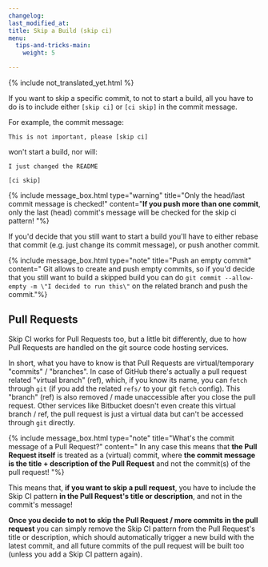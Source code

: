 ```yaml
---
changelog:
last_modified_at:
title: Skip a Build (skip ci)
menu:
  tips-and-tricks-main:
    weight: 5

---
```

{% include not_translated_yet.html %}

If you want to skip a specific commit, to not to start a build,
all you have to do is to include either `[skip ci]` or `[ci skip]`
in the commit message.

For example, the commit message:

    This is not important, please [skip ci]

won't start a build, nor will:

    I just changed the README
    
    [ci skip]

{% include message_box.html type="warning" title="Only the head/last commit message is checked!" content="**If you push more than one commit**, only the last (head) commit's message will be checked for the skip ci pattern! "%}

If you'd decide that you still want to start a build you'll have to
either rebase that commit (e.g. just change its commit message), or push another commit.

{% include message_box.html type="note" title="Push an empty commit" content=" Git allows to create and push empty commits, so if you'd decide that you still want to build a skipped build you can do `git commit --allow-empty -m \"I decided to run this\"` on the related branch and push the commit."%}

## Pull Requests

Skip CI works for Pull Requests too, but a little bit differently, due to how Pull Requests are
handled on the git source code hosting services.

In short, what you have to know is that Pull Requests are virtual/temporary "commits" / "branches".
In case of GitHub there's actually a pull request related "virtual branch" (ref), which, if you know
its name, you can `fetch` through `git` (if you add the related `refs/` to your git `fetch` config).
This "branch" (ref) is also removed / made unaccessible after you close the pull request.
Other services like Bitbucket doesn't even create this virtual branch / ref, the pull request is just
a virtual data but can't be accessed through `git` directly.

{% include message_box.html type="note" title="What's the commit message of a Pull Request?" content="
In any case this means that **the Pull Request itself** is treated as a (virtual) commit, where **the commit message is the title + description of the Pull Request** and not the commit(s) of the pull request!
"%}

This means that, **if you want to skip a pull request**, you have to include the Skip CI
pattern **in the Pull Request's title or description**, and not in the commit's message!

**Once you decide to not to skip the Pull Request / more commits in the pull request**
you can simply remove the
Skip CI pattern from the Pull Request's title or description, which should automatically
trigger a new build with the latest commit, and all future commits of the pull request
will be built too (unless you add a Skip CI pattern again).